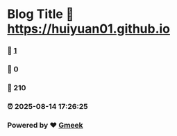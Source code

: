 # Blog Title :link: https://huiyuan01.github.io 
### :page_facing_up: [1](https://huiyuan01.github.io/tag.html) 
### :speech_balloon: 0 
### :hibiscus: 210 
### :alarm_clock: 2025-08-14 17:26:25 
### Powered by :heart: [Gmeek](https://github.com/Meekdai/Gmeek)
